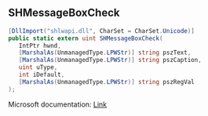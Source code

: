 ## SHMessageBoxCheck

```csharp
[DllImport("shlwapi.dll", CharSet = CharSet.Unicode)]
public static extern uint SHMessageBoxCheck(
   IntPtr hwnd,
   [MarshalAs(UnmanagedType.LPWStr)] string pszText,
   [MarshalAs(UnmanagedType.LPWStr)] string pszCaption,
   uint uType,
   int iDefault,
   [MarshalAs(UnmanagedType.LPWStr)] string pszRegVal
);
```

Microsoft documentation: [Link](https://docs.microsoft.com/en-us/windows/win32/api/shlwapi/nf-shlwapi-shmessageboxcheckw)
